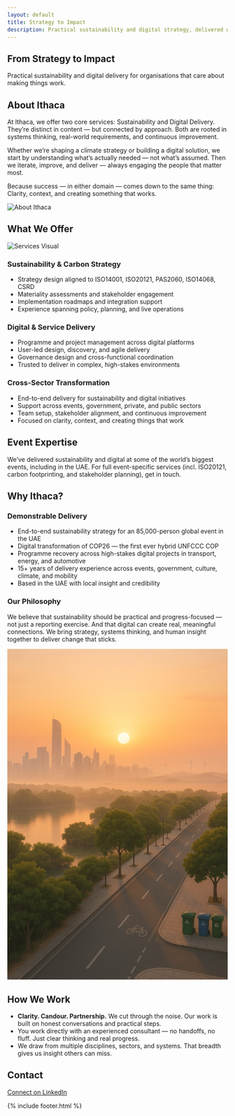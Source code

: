 ```yaml
---
layout: default
title: Strategy to Impact
description: Practical sustainability and digital strategy, delivered with clarity and purpose.
---
```


<section id="hero" class="hero-banner">
  <div class="hero-content">
    <h1>From Strategy to Impact</h1>
    <p>Practical sustainability and digital delivery for organisations that care about making things work.</p>
  </div>
</section>

<section id="about" class="with-graphic">
  <div class="section-flex">
    <div class="text">
      <h2>About Ithaca</h2>
      <p>At Ithaca, we offer two core services: Sustainability and Digital Delivery. They’re distinct in content — but connected by approach. Both are rooted in systems thinking, real-world requirements, and continuous improvement.</p>
      <p>Whether we’re shaping a climate strategy or building a digital solution, we start by understanding what’s actually needed — not what’s assumed. Then we iterate, improve, and deliver — always engaging the people that matter most.</p>
      <p>Because success — in either domain — comes down to the same thing: Clarity, context, and creating something that works.</p>
    </div>
    <div class="image">
      <img src="/assets/images/about.jpg" alt="About Ithaca">
    </div>
  </div>
</section>

<section id="services" class="highlighted">
  <h2>What We Offer</h2>
  <img src="/assets/images/placeholder-services.jpg" alt="Services Visual" class="section-image">
  <h3>Sustainability & Carbon Strategy</h3>
  <ul>
    <li>Strategy design aligned to ISO14001, ISO20121, PAS2060, ISO14068, CSRD</li>
    <li>Materiality assessments and stakeholder engagement</li>
    <li>Implementation roadmaps and integration support</li>
    <li>Experience spanning policy, planning, and live operations</li>
  </ul>
  <h3>Digital & Service Delivery</h3>
  <ul>
    <li>Programme and project management across digital platforms</li>
    <li>User-led design, discovery, and agile delivery</li>
    <li>Governance design and cross-functional coordination</li>
    <li>Trusted to deliver in complex, high-stakes environments</li>
  </ul>
  <h3>Cross-Sector Transformation</h3>
  <ul>
    <li>End-to-end delivery for sustainability and digital initiatives</li>
    <li>Support across events, government, private, and public sectors</li>
    <li>Team setup, stakeholder alignment, and continuous improvement</li>
    <li>Focused on clarity, context, and creating things that work</li>
  </ul>
</section>

<section id="event-expertise" class="with-background">
  <h2>Event Expertise</h2>
  <p>We’ve delivered sustainability and digital at some of the world’s biggest events, including in the UAE. For full event-specific services (incl. ISO20121, carbon footprinting, and stakeholder planning), get in touch.</p>
</section>

<section id="why" class="highlighted block">
  <div class="section-flex">
    <div class="text">
      <h2>Why Ithaca?</h2>
      <h3>Demonstrable Delivery</h3>
      <ul>
        <li>End-to-end sustainability strategy for an 85,000-person global event in the UAE</li>
        <li>Digital transformation of COP26 — the first ever hybrid UNFCCC COP</li>
        <li>Programme recovery across high-stakes digital projects in transport, energy, and automotive</li>
        <li>15+ years of delivery experience across events, government, culture, climate, and mobility</li>
        <li>Based in the UAE with local insight and credibility</li>
      </ul>
      <h3>Our Philosophy</h3>
      <p>We believe that sustainability should be practical and progress-focused — not just a reporting exercise. And that digital can create real, meaningful connections. We bring strategy, systems thinking, and human insight together to deliver change that sticks.</p>
    </div>
    <div class="image">
      <img src="/assets/images/whyithaca.png" alt="Why Ithaca visual" class="content-img img-medium img-bordered">
    </div>
  </div>
</section>

<section id="how">
  <h2>How We Work</h2>
  <ul>
    <li><strong>Clarity. Candour. Partnership.</strong> We cut through the noise. Our work is built on honest conversations and practical steps.</li>
    <li>You work directly with an experienced consultant — no handoffs, no fluff. Just clear thinking and real progress.</li>
    <li>We draw from multiple disciplines, sectors, and systems. That breadth gives us insight others can miss.</li>
  </ul>
</section>

<section id="contact" class="highlighted">
  <h2>Contact</h2>
  <p><a href="https://www.linkedin.com/in/ashbladon/" target="_blank">Connect on LinkedIn</a></p>
</section>

{% include footer.html %}
